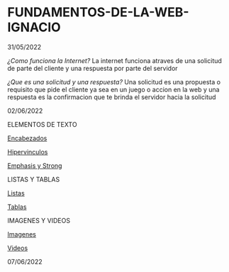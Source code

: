 # FUNDAMENTOS-DE-LA-WEB-IGNACIO

31/05/2022

*¿Como funciona la Internet?*
La internet funciona atraves de una solicitud de parte del cliente y una respuesta por parte del servidor

*¿Que es una solicitud y una respuesta?*
Una solicitud es una propuesta o requisito que pide el cliente ya sea en un juego o accion en la web y una respuesta es la confirmacion que te brinda el servidor hacia la solicitud

02/06/2022

ELEMENTOS DE TEXTO

<a href="ELEMENTOS DE TEXTO/encabezados.html">Encabezados</a>

<a href="ELEMENTOS DE TEXTO/hipervinculos.html">Hipervinculos</a>

<!-- Hipervínculos (etiquetas de anclaje)
Atributo importante: href (la URL a la que se enruta) -->

<a href="ELEMENTOS DE TEXTO/emphasis-y-strong.html">Emphasis y Strong</a>

<!-- <strong> y <em> se utilizan a menudo dentro de los párrafos -->

LISTAS Y TABLAS

<a href="LISTAS Y TABLAS/listas.html">Listas</a>

<!-- (viñetas): <ul> con <li> anidada que contiene los elementos de la lista
--
(numeradas): <ol> con <li> anidada que contiene los elementos de la lista -->

<a href="LISTAS Y TABLAS/tablas.html">Tablas</a>

<!-- <table> con <tr>anidada (filas de tabla) que contiene anidadas <th> o <td> para el encabezado o las celdas de datos regulares, respectivamente -->

IMAGENES Y VIDEOS

<a href="IMAGENES Y VIDEOS/imagenes.html">Imagenes</a>

<!-- Atributos importantes: src(la ruta del archivo de imagen)alt -->

<a href="IMAGENES Y VIDEOS/videos.html">Videos</a>

<!-- Atributos importantes: src(la ruta del archivo de video) y controls 
--
 Si queremos que un video se reproduzca de forma automática en navegadores modernos, debemos incluir autoplay, loop y muted -->

07/06/2022
